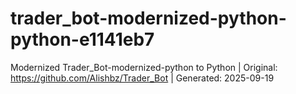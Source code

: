# trader_bot-modernized-python-python-e1141eb7
Modernized Trader_Bot-modernized-python to Python | Original: https://github.com/Alishbz/Trader_Bot | Generated: 2025-09-19
